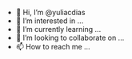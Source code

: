 - 👋 Hi, I’m @yuliacdias
- 👀 I’m interested in ...
- 🌱 I’m currently learning ...
- 💞️ I’m looking to collaborate on ...
- 📫 How to reach me ...

<!---
yuliacdias/yuliacdias is a ✨ special ✨ repository because its `README.md` (this file) appears on your GitHub profile.
You can click the Preview link to ta

